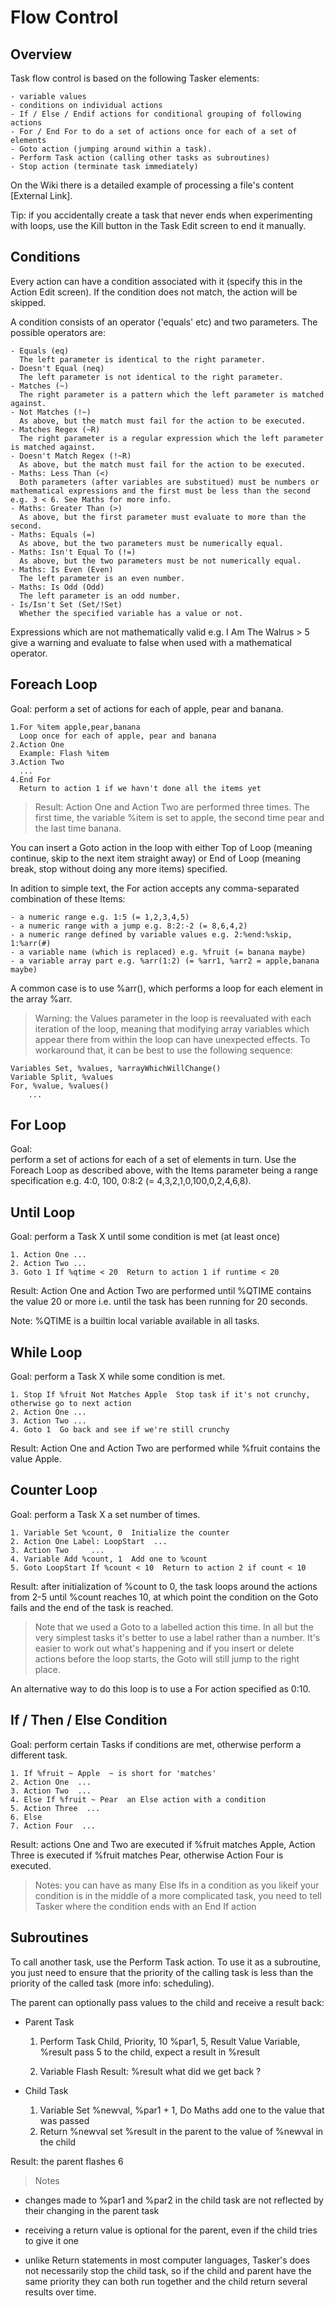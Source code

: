 # Flow Control

## Overview

Task flow control is based on the following Tasker elements:

```text
- variable values
- conditions on individual actions
- If / Else / Endif actions for conditional grouping of following actions
- For / End For to do a set of actions once for each of a set of elements
- Goto action (jumping around within a task).
- Perform Task action (calling other tasks as subroutines)
- Stop action (terminate task immediately)
```

On the Wiki there is a detailed example of processing a file's content [External Link].

Tip: if you accidentally create a task that never ends when experimenting with loops, use the Kill button in the Task Edit screen to end it manually.

## Conditions

Every action can have a condition associated with it (specify this in the Action Edit screen). If the condition does not match, the action will be skipped.

A condition consists of an operator ('equals' etc) and two parameters. The possible operators are:

```text
- Equals (eq)
  The left parameter is identical to the right parameter.
- Doesn't Equal (neq)
  The left parameter is not identical to the right parameter.
- Matches (~)
  The right parameter is a pattern which the left parameter is matched against.
- Not Matches (!~)
  As above, but the match must fail for the action to be executed.
- Matches Regex (~R)
  The right parameter is a regular expression which the left parameter is matched against.
- Doesn't Match Regex (!~R)
  As above, but the match must fail for the action to be executed.
- Maths: Less Than (<)
  Both parameters (after variables are substitued) must be numbers or mathematical expressions and the first must be less than the second e.g. 3 < 6. See Maths for more info.
- Maths: Greater Than (>)
  As above, but the first parameter must evaluate to more than the second.
- Maths: Equals (=)
  As above, but the two parameters must be numerically equal.
- Maths: Isn't Equal To (!=)
  As above, but the two parameters must be not numerically equal.
- Maths: Is Even (Even)
  The left parameter is an even number.
- Maths: Is Odd (Odd)
  The left parameter is an odd number.
- Is/Isn't Set (Set/!Set)
  Whether the specified variable has a value or not.
```

Expressions which are not mathematically valid e.g. I Am The Walrus > 5 give a warning and evaluate to false when used with a mathematical operator.

## Foreach Loop

Goal: perform a set of actions for each of apple, pear and banana.

```text
1.For %item apple,pear,banana
  Loop once for each of apple, pear and banana
2.Action One
  Example: Flash %item
3.Action Two
  ...
4.End For
  Return to action 1 if we havn't done all the items yet
```

>Result: Action One and Action Two are performed three times. The first time, the variable %item is set to apple, the second time pear and the last time banana.

You can insert a Goto action in the loop with either Top of Loop (meaning continue, skip to the next item straight away) or End of Loop (meaning break, stop without doing any more items) specified.

In adition to simple text, the For action accepts any comma-separated combination of these Items:

```text
- a numeric range e.g. 1:5 (= 1,2,3,4,5)
- a numeric range with a jump e.g. 8:2:-2 (= 8,6,4,2)
- a numeric range defined by variable values e.g. 2:%end:%skip, 1:%arr(#)
- a variable name (which is replaced) e.g. %fruit (= banana maybe)
- a variable array part e.g. %arr(1:2) (= %arr1, %arr2 = apple,banana maybe)
```

A common case is to use %arr(), which performs a loop for each element in the array %arr.

>Warning: the Values parameter in the loop is reevaluated with each iteration of the loop, meaning that modifying array variables which appear there from within the loop can have unexpected effects. To workaround that, it can be best to use the following sequence:

```text
Variables Set, %values, %arrayWhichWillChange()
Variable Split, %values
For, %value, %values()
    ...
```

## For Loop

Goal:  
perform a set of actions for each of a set of elements in turn.
Use the Foreach Loop as described above, with the Items parameter being a range specification e.g. 4:0, 100, 0:8:2 (= 4,3,2,1,0,100,0,2,4,6,8).

## Until Loop

Goal: perform a Task X until some condition is met (at least once)

```text
1. Action One ...
2. Action Two ...
3. Goto 1 If %qtime < 20  Return to action 1 if runtime < 20
```

Result: Action One and Action Two are performed until %QTIME contains the value 20 or more i.e. until the task has been running for 20 seconds.

Note: %QTIME is a builtin local variable available in all tasks.

## While Loop

Goal: perform a Task X while some condition is met.

```text
1. Stop If %fruit Not Matches Apple  Stop task if it's not crunchy, otherwise go to next action
2. Action One ...
3. Action Two ...
4. Goto 1  Go back and see if we're still crunchy
```

Result: Action One and Action Two are performed while %fruit contains the value Apple.

## Counter Loop

Goal: perform a Task X a set number of times.

```text
1. Variable Set %count, 0  Initialize the counter
2. Action One Label: LoopStart  ...
3. Action Two     ...
4. Variable Add %count, 1  Add one to %count
5. Goto LoopStart If %count < 10  Return to action 2 if count < 10
```

Result: after initialization of %count to 0, the task loops around the actions from 2-5 until %count reaches 10, at which point the condition on the Goto fails and the end of the task is reached.

>Note that we used a Goto to a labelled action this time. In all but the very simplest tasks it's better to use a label rather than a number. It's easier to work out what's happening and if you insert or delete actions before the loop starts, the Goto will still jump to the right place.

An alternative way to do this loop is to use a For action specified as 0:10.

## If / Then / Else Condition

Goal: perform certain Tasks if conditions are met, otherwise perform a different task.

```text
1. If %fruit ~ Apple  ~ is short for 'matches'
2. Action One  ...
3. Action Two  ...
4. Else If %fruit ~ Pear  an Else action with a condition
5. Action Three  ...
6. Else
7. Action Four  ...
```

Result: actions One and Two are executed if %fruit matches Apple, Action Three is executed if %fruit matches Pear, otherwise Action Four is executed.

>Notes: you can have as many Else Ifs in a condition as you likeif your condition is in the middle of a more complicated task, you need to tell Tasker where the condition ends with an End If action

## Subroutines

To call another task, use the Perform Task action. To use it as a subroutine, you just need to ensure that the priority of the calling task is less than the priority of the called task (more info: scheduling).

The parent can optionally pass values to the child and receive a result back:

- Parent Task

    1. Perform Task
        Child,
        Priority, 10
        %par1, 5,
        Result Value Variable, %result pass 5 to the child, expect a result in %result

    2. Variable Flash
        Result: %result
        what did we get back ?

- Child Task

    1. Variable Set
    %newval, %par1 + 1, Do Maths  add one to the value that was passed
    2. Return
    %newval
    set %result in the parent to the value of %newval in the child

Result: the parent flashes 6

>Notes

- changes made to %par1 and %par2 in the child task are not reflected by their changing in the parent task

- receiving a return value is optional for the parent, even if the child tries to give it one

- unlike Return statements in most computer languages, Tasker's does not necessarily stop the child task, so if the child and parent have the same priority they can both run together and the child return several results over time.
